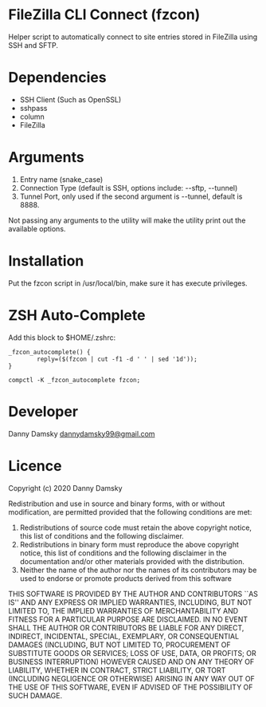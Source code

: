 # FileZilla CLI Connect (fzcon)
Helper script to automatically connect to site entries stored in FileZilla using SSH and SFTP.

# Dependencies
- SSH Client (Such as OpenSSL)
- sshpass
- column
- FileZilla

# Arguments
1. Entry name (snake_case)
2. Connection Type (default is SSH, options include: --sftp, --tunnel)
3. Tunnel Port, only used if the second argument is --tunnel, default is 8888.

Not passing any arguments to the utility will make the utility print out the available
options.

# Installation
Put the fzcon script in /usr/local/bin, make sure it has execute privileges.

# ZSH Auto-Complete

Add this block to $HOME/.zshrc:

    _fzcon_autocomplete() {
            reply=($(fzcon | cut -f1 -d ' ' | sed '1d'));
    }

    compctl -K _fzcon_autocomplete fzcon;

# Developer
Danny Damsky <dannydamsky99@gmail.com>

# Licence
Copyright (c) 2020 Danny Damsky

Redistribution and use in source and binary forms, with or without
modification, are permitted provided that the following conditions
are met:
1. Redistributions of source code must retain the above copyright
   notice, this list of conditions and the following disclaimer.
2. Redistributions in binary form must reproduce the above copyright
   notice, this list of conditions and the following disclaimer in the
   documentation and/or other materials provided with the distribution.
3. Neither the name of the author nor the names of its contributors may
   be used to endorse or promote products derived from this software

THIS SOFTWARE IS PROVIDED BY THE AUTHOR AND CONTRIBUTORS ``AS IS'' AND
ANY EXPRESS OR IMPLIED WARRANTIES, INCLUDING, BUT NOT LIMITED TO, THE
IMPLIED WARRANTIES OF MERCHANTABILITY AND FITNESS FOR A PARTICULAR PURPOSE
ARE DISCLAIMED.  IN NO EVENT SHALL THE AUTHOR OR CONTRIBUTORS BE LIABLE
FOR ANY DIRECT, INDIRECT, INCIDENTAL, SPECIAL, EXEMPLARY, OR CONSEQUENTIAL
DAMAGES (INCLUDING, BUT NOT LIMITED TO, PROCUREMENT OF SUBSTITUTE GOODS
OR SERVICES; LOSS OF USE, DATA, OR PROFITS; OR BUSINESS INTERRUPTION)
HOWEVER CAUSED AND ON ANY THEORY OF LIABILITY, WHETHER IN CONTRACT, STRICT
LIABILITY, OR TORT (INCLUDING NEGLIGENCE OR OTHERWISE) ARISING IN ANY WAY
OUT OF THE USE OF THIS SOFTWARE, EVEN IF ADVISED OF THE POSSIBILITY OF
SUCH DAMAGE.
